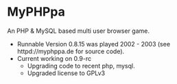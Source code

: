 # MyPHPpa
An PHP &amp; MySQL based multi user browser game. 

- Runnable Version 0.8.15 was played 2002 - 2003 (see httpd://myphppa.de for source code). 
- Current working on 0.9-rc
  - Upgrading code to recent php, mysql.
  - Upgraded license to GPLv3
